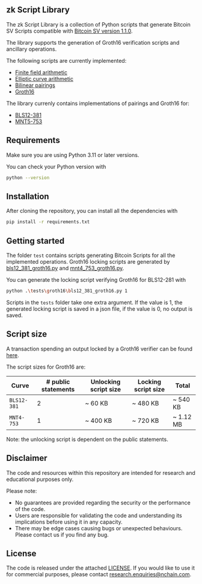 ## zk Script Library

The zk Script Library is a collection of Python scripts that generate Bitcoin SV Scripts compatible with [Bitcoin SV version 1.1.0](https://github.com/bitcoin-sv/bitcoin-sv). 

The library supports the generation of Groth16 verification scripts and ancillary operations. 

The following scripts are currently implemented:
- [Finite field arithmetic](./docs/finite_fields.md)
- [Elliptic curve arithmetic](./docs/elliptic_curves.md)
- [Bilinear pairings](./docs/bilinear_pairings.md)
- [Groth16](./docs/groth16.md)

The library currenly contains implementations of pairings and Groth16 for:
- [BLS12-381](./zkscript/groth16/bls12_381/bls12_381.py)
- [MNT5-753](./zkscript/groth16/mnt4_753/mnt4_753.py)

## Requirements
Make sure you are using Python 3.11 or later versions.

You can check your Python version with 
```bash
python --version
```

## Installation 
After cloning the repository, you can install all the dependencies with
```bash
pip install -r requirements.txt
```

## Getting started
The folder `test` contains scripts generating Bitcoin Scripts
for all the implemented operations.
Groth16 locking scripts are generated by [bls12_381_groth16.py](./tests/groth16/bls12_381_groth16.py) and [mnt4_753_groth16.py](./tests/groth16/mnt4_753_groth16.py).

You can generate the locking script verifying Groth16 for BLS12-281 with

```bash
python .\tests\groth16\bls12_381_groth16.py 1
```

Scripts in the `tests` folder
take one extra argument. If the value is 1, the generated locking script is saved in a json file, if the value is 0, no output is saved.

## Script size
A transaction spending an output locked by a Groth16 verifier can be found [here](https://whatsonchain.com/tx/e4cd00c1fa7dd6931dd1e45034e9d9f732e6d7d38f7826341715f488a146514c).

The script sizes for Groth16 are:

| Curve | # public statements | Unlocking script size | Locking script size | Total |
| ----- | ------------------- | --------------------- | ------------------- | ----- |
| `BLS12-381` | 2 | ~ 60 KB | ~ 480 KB | ~ 540 KB |
| `MNT4-753` | 1 | ~ 400 KB | ~ 720 KB | ~ 1.12 MB |

Note: the unlocking script is dependent on the public statements. 


## Disclaimer
The code and resources within this repository are intended for research and educational purposes only.

Please note:
- No guarantees are provided regarding the security or the performance of the code.
- Users are responsible for validating the code and understanding its implications before using it in any capacity.
- There may be edge cases causing bugs or unexpected behaviours. Please contact us if you find any bug. 

## License
The code is released under the attached [LICENSE](./LICENSE.txt). If you would like to use it for commercial purposes, please contact research.enquiries@nchain.com.



